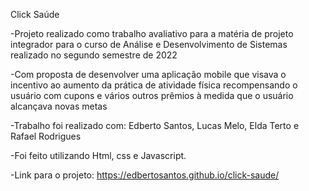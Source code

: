 Click Saúde


-Projeto realizado como trabalho avaliativo para a matéria de projeto integrador  para o curso de Análise e Desenvolvimento de Sistemas realizado no segundo semestre de 2022

-Com proposta de desenvolver uma aplicação mobile que visava o incentivo ao aumento da prática de atividade física recompensando o usuário com cupons e vários outros prêmios à medida que o usuário alcançava novas metas

-Trabalho foi realizado com: Edberto Santos, Lucas Melo, Elda Terto e Rafael Rodrigues

-Foi feito utilizando Html, css e Javascript.

-Link para o projeto: https://edbertosantos.github.io/click-saude/
